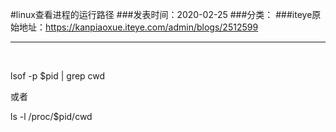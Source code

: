 #linux查看进程的运行路径
###发表时间：2020-02-25
###分类：
###iteye原始地址：<a href="https://kanpiaoxue.iteye.com/admin/blogs/2512599" target="_blank">https://kanpiaoxue.iteye.com/admin/blogs/2512599</a>

---

<div class="iteye-blog-content-contain" style="font-size: 14px;"> 
 <p>&nbsp;</p> 
 <p>lsof -p $pid | grep cwd</p> 
 <p>或者</p> 
 <p>ls -l /proc/$pid/cwd</p> 
</div>